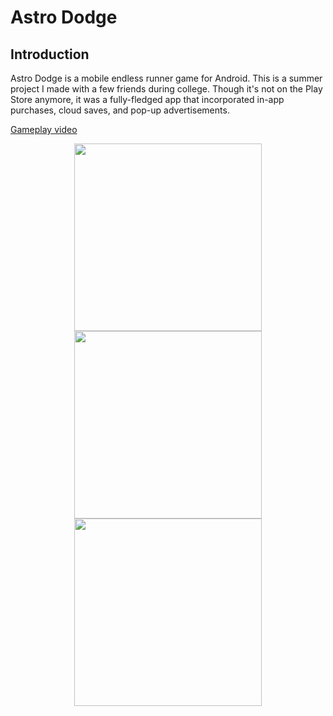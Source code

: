 # Astro Dodge
## Introduction

Astro Dodge is a mobile endless runner game for Android. This is a summer project I made with a few friends during college. Though it's not on the Play Store anymore, it was a fully-fledged app that incorporated in-app purchases, cloud saves, and pop-up advertisements.

[Gameplay video](https://youtu.be/AUh2Nbg2n2Y)

<p float="left" align="center">
  <img src="./gifs/astro-dodge-1.gif" width="300" />
  <img src="./gifs/astro-dodge-2.gif" width="300" /> 
  <img src="./gifs/astro-dodge-3.gif" width="300" />
</p>
